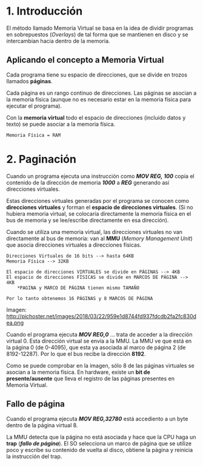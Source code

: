 # 1. Introducción
El método llamado Memoria Virtual se basa en la idea de dividir programas en sobrepuestos (_Overlays_) de tal forma que se mantienen en disco y se intercambian hacia dentro de la memoria.

## Aplicando el concepto a Memoria Virtual
Cada programa tiene su espacio de direcciones, que se divide en trozos llamados **páginas**.

Cada página es un rango continuo de direcciones. Las páginas se asocian a la memoria física (aunque no es necesario estar en la memoria física para ejecutar el programa).

Con la **memoria virtual** todo el espacio de direcciones (incluido datos y texto) se puede asociar a la memoria física.

```
Memoria Física = RAM
```

# 2. Paginación
Cuando un programa ejecuta una instrucción como **_MOV REG, 100_** copia el contenido de la dirección de memoria **_1000_** a **_REG_** generando así direcciones virtuales.

Estas direcciones virtuales generadas por el programa se conocen como **direcciones virtuales** y forman el **espacio de direcciones virtuales**. (Si no hubiera memoria virtual, se colocaría directamente la memoria física en el bus de memoria y se lee/escribe directamente en esa dirección).

Cuando se utiliza una memoria virtual, las direcciones virtuales no van directamente al bus de memoria: van al **MMU** (_Memory Management Unit_) que asocia direcciones virtuales a direcciones físicas.

```
Direcciones Virtuales de 16 bits --> hasta 64KB
Memoria Física --> 32KB

El espacio de direcciones VIRTUALES se divide en PÁGINAS --> 4KB
El espacio de direcciones FÍSICAS se divide en MARCOS DE PÁGINA --> 4KB
    *PAGINA y MARCO DE PÁGINA tienen mismo TAMAÑO

Por lo tanto obtenemos 16 PÁGINAS y 8 MARCOS DE PÁGINA
```

Imagen: http://pichoster.net/images/2018/03/22/959e1d8744fd937fdcdb2fa2fc830dea.png


Cuando el programa ejecuta **_MOV REG,0_** ... trata de acceder a la dirección virtual 0. Esta dirección virtual se envía a la MMU. La MMU ve que está en la página 0 (de 0-4095), que esta ya asociada al marco de página 2 (de 8192-12287). Por lo que el bus recibe la dirección **8192**.

Como se puede comprobar en la imagen, sólo 8 de las páginas virtuales se asocian a la memoria física. En hardware, existe un **bit de presente/ausente** que lleva el registro de las páginas presentes en Memoria Virtual.

## Fallo de página
Cuando el programa ejecuta **_MOV REG,32780_** está accediento a un byte dentro de la página virtual 8.

La MMU detecta que la página no está asociada y hace que la CPU haga un **trap** (**_fallo de página_**). El SO selecciona un marco de página que se utilize poco y escribe su contenido de vuelta al disco, obtiene la página y reinicia la instrucción del trap.